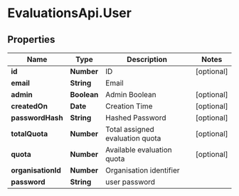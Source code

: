 # EvaluationsApi.User

## Properties
Name | Type | Description | Notes
------------ | ------------- | ------------- | -------------
**id** | **Number** | ID | [optional] 
**email** | **String** | Email | 
**admin** | **Boolean** | Admin Boolean | [optional] 
**createdOn** | **Date** | Creation Time | [optional] 
**passwordHash** | **String** | Hashed Password | [optional] 
**totalQuota** | **Number** | Total assigned evaluation quota | [optional] 
**quota** | **Number** | Available evaluation quota | [optional] 
**organisationId** | **Number** | Organisation identifier | 
**password** | **String** | user password | 


